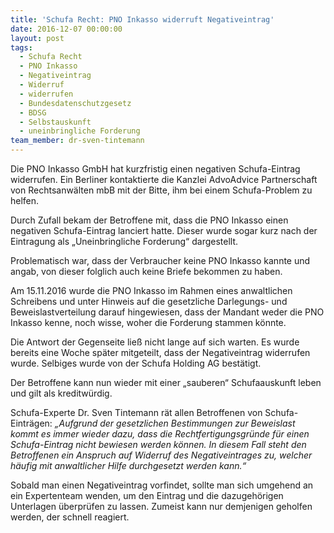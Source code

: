 ```yaml
---
title: 'Schufa Recht: PNO Inkasso widerruft Negativeintrag'
date: 2016-12-07 00:00:00
layout: post
tags:
  - Schufa Recht
  - PNO Inkasso
  - Negativeintrag
  - Widerruf
  - widerrufen
  - Bundesdatenschutzgesetz
  - BDSG
  - Selbstauskunft
  - uneinbringliche Forderung
team_member: dr-sven-tintemann
---
```



Die PNO Inkasso GmbH hat kurzfristig einen negativen Schufa-Eintrag widerrufen. Ein Berliner kontaktierte die Kanzlei AdvoAdvice Partnerschaft von Rechtsanwälten mbB mit der Bitte, ihm bei einem Schufa-Problem zu helfen.

Durch Zufall bekam der Betroffene mit, dass die PNO Inkasso einen negativen Schufa-Eintrag lanciert hatte. Dieser wurde sogar kurz nach der Eintragung als „Uneinbringliche Forderung“ dargestellt.

Problematisch war, dass der Verbraucher keine PNO Inkasso kannte und angab, von dieser folglich auch keine Briefe bekommen zu haben.

Am 15.11.2016 wurde die PNO Inkasso im Rahmen eines anwaltlichen Schreibens und unter Hinweis auf die gesetzliche Darlegungs- und Beweislastverteilung darauf hingewiesen, dass der Mandant weder die PNO Inkasso kenne, noch wisse, woher die Forderung stammen könnte.

Die Antwort der Gegenseite ließ nicht lange auf sich warten. Es wurde bereits eine Woche später mitgeteilt, dass der Negativeintrag widerrufen wurde. Selbiges wurde von der Schufa Holding AG bestätigt.

Der Betroffene kann nun wieder mit einer „sauberen“ Schufaauskunft leben und gilt als kreditwürdig.

Schufa-Experte Dr. Sven Tintemann rät allen Betroffenen von Schufa-Einträgen: *„Aufgrund der gesetzlichen Bestimmungen zur Beweislast kommt es immer wieder dazu, dass die Rechtfertigungsgründe für einen Schufa-Eintrag nicht bewiesen werden können. In diesem Fall steht den Betroffenen ein Anspruch auf Widerruf des Negativeintrages zu, welcher häufig mit anwaltlicher Hilfe durchgesetzt werden kann.“*

Sobald man einen Negativeintrag vorfindet, sollte man sich umgehend an ein Expertenteam wenden, um den Eintrag und die dazugehörigen Unterlagen überprüfen zu lassen. Zumeist kann nur demjenigen geholfen werden, der schnell reagiert.